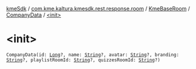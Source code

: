 [kmeSdk](../../../index.md) / [com.kme.kaltura.kmesdk.rest.response.room](../../index.md) / [KmeBaseRoom](../index.md) / [CompanyData](index.md) / [&lt;init&gt;](./-init-.md)

# &lt;init&gt;

`CompanyData(id: `[`Long`](https://kotlinlang.org/api/latest/jvm/stdlib/kotlin/-long/index.html)`?, name: `[`String`](https://kotlinlang.org/api/latest/jvm/stdlib/kotlin/-string/index.html)`?, avatar: `[`String`](https://kotlinlang.org/api/latest/jvm/stdlib/kotlin/-string/index.html)`?, branding: `[`String`](https://kotlinlang.org/api/latest/jvm/stdlib/kotlin/-string/index.html)`?, playlistRoomId: `[`String`](https://kotlinlang.org/api/latest/jvm/stdlib/kotlin/-string/index.html)`?, quizzesRoomId: `[`String`](https://kotlinlang.org/api/latest/jvm/stdlib/kotlin/-string/index.html)`?)`